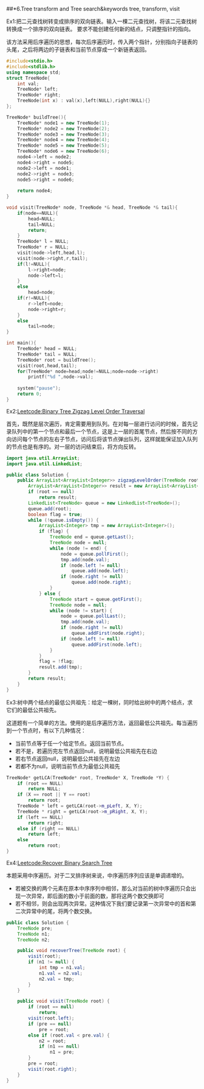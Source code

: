 ##*6.Tree transform and Tree search&keywords tree, transform, visit  
  
Ex1:把二元查找树转变成排序的双向链表。输入一棵二元查找树，将该二元查找树转换成一个排序的双向链表。
要求不能创建任何新的结点，只调整指针的指向。  
  
该方法采用后序遍历的思想，每次后序遍历时，传入两个指针，分别指向子链表的头尾，之后将两边的子链表和当前节点穿成一个新链表返回。  
```cpp
#include<stdio.h>
#include<stdlib.h>
using namespace std;
struct TreeNode{
	int val;
	TreeNode* left;
	TreeNode* right;
	TreeNode(int x) : val(x),left(NULL),right(NULL){}
};

TreeNode* buildTree(){
	TreeNode* node1 = new TreeNode(1);
	TreeNode* node2 = new TreeNode(2);
	TreeNode* node3 = new TreeNode(3);
	TreeNode* node4 = new TreeNode(4);
	TreeNode* node5 = new TreeNode(5);
	TreeNode* node6 = new TreeNode(6);
	node4->left = node2;
	node4->right = node5;
	node2->left = node1;
	node2->right = node3;
	node5->right = node6;
	
	return node4;
}

void visit(TreeNode* node, TreeNode *& head, TreeNode *& tail){
	if(node==NULL){
		head=NULL;
		tail=NULL;
		return;
	}
	TreeNode* l = NULL;
	TreeNode* r = NULL;
	visit(node->left,head,l);
	visit(node->right,r,tail);
	if(l!=NULL){
		l->right=node;
		node->left=l;
	}
	else
		head=node;
	if(r!=NULL){
		r->left=node;
		node->right=r;
	}
	else
		tail=node;
}

int main(){
	TreeNode* head = NULL;
	TreeNode* tail = NULL;
	TreeNode* root = buildTree();
	visit(root,head,tail);
	for(TreeNode* node=head;node!=NULL;node=node->right)
		printf("%d ",node->val);
	
	system("pause");
	return 0;
}
```
  
Ex2:[Leetcode:Binary Tree Zigzag Level Order Traversal](http://oj.leetcode.com/problems/binary-tree-zigzag-level-order-traversal/)  
  
首先，既然是层次遍历，肯定需要用到队列。在对每一层进行访问的时候，首先记录队列中的第一个节点和最后一个节点，这是上一层的首尾节点，然后按不同的方向访问每个节点的左右子节点，访问后将该节点弹出队列，这样就能保证加入队列的节点也是有序的。对一层的访问结束后，将方向反转。  
```java
import java.util.ArrayList;
import java.util.LinkedList;

public class Solution {
	public ArrayList<ArrayList<Integer>> zigzagLevelOrder(TreeNode root) {
		ArrayList<ArrayList<Integer>> result = new ArrayList<ArrayList<Integer>>();
		if (root == null)
			return result;
		LinkedList<TreeNode> queue = new LinkedList<TreeNode>();
		queue.add(root);
		boolean flag = true;
		while (!queue.isEmpty()) {
			ArrayList<Integer> tmp = new ArrayList<Integer>();
			if (flag) {
				TreeNode end = queue.getLast();
				TreeNode node = null;
				while (node != end) {
					node = queue.pollFirst();
					tmp.add(node.val);
					if (node.left != null)
						queue.add(node.left);
					if (node.right != null)
						queue.add(node.right);
				}
			} else {
				TreeNode start = queue.getFirst();
				TreeNode node = null;
				while (node != start) {
					node = queue.pollLast();
					tmp.add(node.val);
					if (node.right != null)
						queue.addFirst(node.right);
					if (node.left != null)
						queue.addFirst(node.left);
				}
			}
			flag = !flag;
			result.add(tmp);
		}
		return result;
	}
}
```
  
Ex3:树中两个结点的最低公共祖先：给定一棵树，同时给出树中的两个结点，求它们的最低公共祖先。  
  
这道题有一个简单的方法。使用的是后序遍历方法，返回最低公共祖先。每当遍历到一个节点时，有以下几种情况：  
* 当前节点等于任一个给定节点。返回当前节点。
* 若不是，若遍历完左节点返回null，说明最低公共祖先在右边
* 若右节点返回null，说明最低公共祖先在左边
* 若都不为null，说明当前节点为最低公共祖先
  
```cpp
TreeNode* getLCA(TreeNode* root, TreeNode* X, TreeNode *Y) {
	if (root == NULL) 
		return NULL;
	if (X == root || Y == root) 
		return root;
	TreeNode * left = getLCA(root->m_pLeft, X, Y);
	TreeNode * right = getLCA(root->m_pRight, X, Y);
	if (left == NULL) 
		return right;
	else if (right == NULL) 
		return left;
	else 
	 	return root;
}
```
  
Ex4:[Leetcode:Recover Binary Search Tree](http://oj.leetcode.com/problems/recover-binary-search-tree/)  
  
本题采用中序遍历。对于二叉排序树来说，中序遍历序列应该是单调递增的。  
* 若被交换的两个元素在原本中序序列中相邻，那么对当前的树中序遍历只会出现一次异常，即后面的数小于前面的数，那将这两个数交换即可
* 若不相邻，则会出现两次异常。这种情况下我们要记录第一次异常中的首和第二次异常中的尾，将两个数交换。  
```java 
public class Solution {
	TreeNode pre;
	TreeNode n1;
	TreeNode n2;

	public void recoverTree(TreeNode root) {
		visit(root);
		if (n1 != null) {
			int tmp = n1.val;
			n1.val = n2.val;
			n2.val = tmp;
		}
	}

	public void visit(TreeNode root) {
		if (root == null)
			return;
		visit(root.left);
		if (pre == null)
			pre = root;
		else if (root.val < pre.val) {
			n2 = root;
			if (n1 == null)
				n1 = pre;
		}
		pre = root;
		visit(root.right);
	}
}
```
